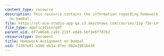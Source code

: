 ```yaml
---
content_type: resource
description: This resource contains the information regarding homework assignment
  on bombal.
file: https://ol-ocw-studio-app-qa.s3.amazonaws.com/courses/21g-716-introduction-to-contemporary-hispanic-literature-spring-2005/f1387e01a100db1a0fec982e2961b430_MIT21G_716S05_bomb_quest.pdf
file_type: application/pdf
parent_uid: 0f7a06e8-ca91-215f-e849-5bf3e6f7d7b2
resourcetype: Document
title: Homework Assignment on Bombal
uid: f1387e01-a100-db1a-0fec-982e2961b430
---
```

